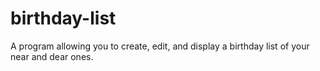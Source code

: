 # birthday-list
A program allowing you to create, edit, and display a birthday list of your near and dear ones. 
